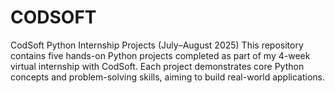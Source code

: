 # CODSOFT
CodSoft Python Internship Projects (July–August 2025) This repository contains five hands-on Python projects completed as part of my 4-week virtual internship with CodSoft. Each project demonstrates core Python concepts and problem-solving skills, aiming to build real-world applications.
